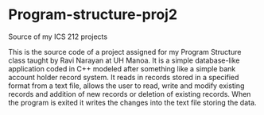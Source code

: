 # Program-structure-proj2
Source of my ICS 212 projects

This is the source code of a project assigned for my Program Structure class taught by Ravi Narayan at UH Manoa.
It is a simple database-like application coded in C++ modeled after something like a simple bank account holder record system. It reads in records stored in a specified format from a text file, allows the user to read, write and modify existing records and addition of new records or deletion of existing records. When the program is exited it writes the changes into the text file storing the data.

